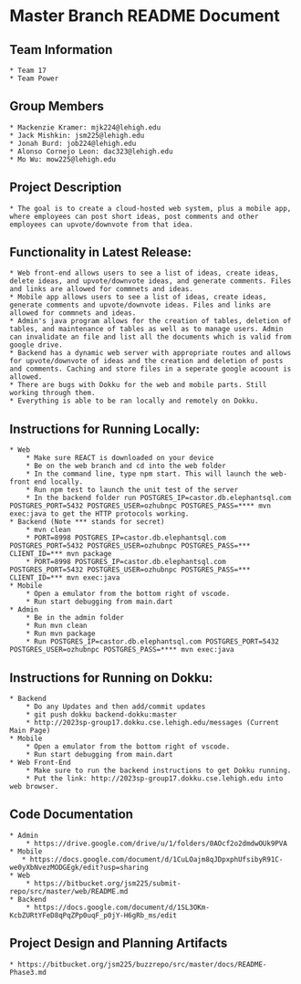 # Master Branch README Document  

## Team Information  
    * Team 17  
    * Team Power  

## Group Members    
    * Mackenzie Kramer: mjk224@lehigh.edu    
    * Jack Mishkin: jsm225@lehigh.edu   
    * Jonah Burd: job224@lehigh.edu  
    * Alonso Cornejo Leon: dac323@lehigh.edu    
    * Mo Wu: mow225@lehigh.edu    

## Project Description
    * The goal is to create a cloud-hosted web system, plus a mobile app, where employees can post short ideas, post comments and other employees can upvote/downvote from that idea.

## Functionality in Latest Release:  
    * Web front-end allows users to see a list of ideas, create ideas, delete ideas, and upvote/downvote ideas, and generate comments. Files and links are allowed for commnets and ideas. 
    * Mobile app allows users to see a list of ideas, create ideas, generate comments and upvote/downvote ideas. Files and links are allowed for commnets and ideas. 
    * Admin's java program allows for the creation of tables, deletion of tables, and maintenance of tables as well as to manage users. Admin can invalidate an file and list all the documents which is valid from google drive.
    * Backend has a dynamic web server with appropriate routes and allows for upvote/downvote of ideas and the creation and deletion of posts and comments. Caching and store files in a seperate google acoount is allowed.
    * There are bugs with Dokku for the web and mobile parts. Still working through them. 
    * Everything is able to be ran locally and remotely on Dokku.  
    

## Instructions for Running Locally:
    * Web
        * Make sure REACT is downloaded on your device
        * Be on the web branch and cd into the web folder
        * In the command line, type npm start. This will launch the web-front end locally. 
        * Run npm test to launch the unit test of the server
        * In the backend folder run POSTGRES_IP=castor.db.elephantsql.com POSTGRES_PORT=5432 POSTGRES_USER=ozhubnpc POSTGRES_PASS=**** mvn exec:java to get the HTTP protocols working. 
    * Backend (Note *** stands for secret)
        * mvn clean
        * PORT=8998 POSTGRES_IP=castor.db.elephantsql.com POSTGRES_PORT=5432 POSTGRES_USER=ozhubnpc POSTGRES_PASS=*** CLIENT_ID=*** mvn package 
        * PORT=8998 POSTGRES_IP=castor.db.elephantsql.com POSTGRES_PORT=5432 POSTGRES_USER=ozhubnpc POSTGRES_PASS=*** CLIENT_ID=*** mvn exec:java
    * Mobile
        * Open a emulator from the bottom right of vscode.
        * Run start debugging from main.dart
    * Admin
        * Be in the admin folder
        * Run mvn clean
        * Run mvn package
        * Run POSTGRES_IP=castor.db.elephantsql.com POSTGRES_PORT=5432 POSTGRES_USER=ozhubnpc POSTGRES_PASS=**** mvn exec:java

## Instructions for Running on Dokku:
    * Backend
        * Do any Updates and then add/commit updates
        * git push dokku backend-dokku:master
        * http://2023sp-group17.dokku.cse.lehigh.edu/messages (Current Main Page)  
    * Mobile
        * Open a emulator from the bottom right of vscode.
        * Run start debugging from main.dart 
    * Web Front-End
        * Make sure to run the backend instructions to get Dokku running. 
        * Put the link: http://2023sp-group17.dokku.cse.lehigh.edu into web browser. 

## Code Documentation
    * Admin
        * https://drive.google.com/drive/u/1/folders/0AOcf2o2dmdwOUk9PVA
    * Mobile
       * https://docs.google.com/document/d/1CuLOajm8qJDpxphUfsibyR91C-we0yXbNvezMODGEgk/edit?usp=sharing
    * Web
        * https://bitbucket.org/jsm225/submit-repo/src/master/web/README.md
    * Backend
        * https://docs.google.com/document/d/1SL3OKm-KcbZURtYFeD8qPqZPp0uqF_p0jY-H6gRb_ms/edit

## Project Design and Planning Artifacts 
    * https://bitbucket.org/jsm225/buzzrepo/src/master/docs/README-Phase3.md